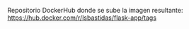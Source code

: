 Repositorio DockerHub donde se sube la imagen resultante:
https://hub.docker.com/r/lsbastidas/flask-app/tags

